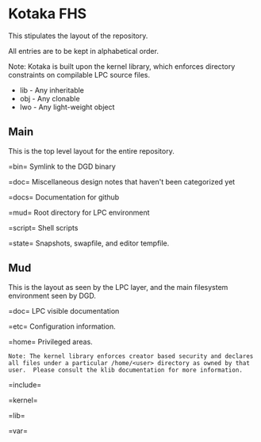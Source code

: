 # Kotaka FHS

This stipulates the layout of the repository.

All entries are to be kept in alphabetical order.

Note: Kotaka is built upon the kernel library, which enforces directory
constraints on compilable LPC source files.

* lib - Any inheritable
* obj - Any clonable
* lwo - Any light-weight object

## Main

This is the top level layout for the entire repository.

=bin=
    Symlink to the DGD binary

=doc=
    Miscellaneous design notes that haven't been categorized yet

=docs=
    Documentation for github

=mud=
    Root directory for LPC environment

=script=
    Shell scripts

=state=
    Snapshots, swapfile, and editor tempfile.

## Mud

This is the layout as seen by the LPC layer, and the main filesystem
environment seen by DGD.

=doc=
    LPC visible documentation

=etc=
    Configuration information.

=home=
    Privileged areas.

    Note: The kernel library enforces creator based security and declares
    all files under a particular /home/<user> directory as owned by that
    user.  Please consult the klib documentation for more information.

=include=

=kernel=

=lib=

=var=
